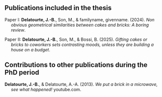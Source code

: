 

## Publications included in the thesis

<div id="refs-papers" class="references csl-bib-body hanging-indent"
entry-spacing="0" line-spacing="2">

<div id="ref-thatotherpaper" class="csl-entry">

Paper I: **Delatourte, J.-B.**, Son, M., & familyname, givenname.
(2024). *Non obvious geometrical similarities between cakes and bricks:
A boring review*.

</div>

<div id="ref-coolpaper" class="csl-entry">

Paper II: **Delatourte, J.-B.**, Son, M., & Bossi, B. (2025). *Gifting
cakes or bricks to coworkers sets contrasting moods, unless they are
building a house on a budget*.

</div>

</div>

## Contributions to other publications during the PhD period

<div id="refs-other" class="references csl-bib-body hanging-indent"
entry-spacing="0" line-spacing="2">

<div id="ref-stupid" class="csl-entry">

**Delatourte, J.-B.**, & Delatourte, A.-A. (2013). *We put a brick in a
microwave, see what happened!* youtube.com.

</div>

</div>
